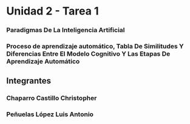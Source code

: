 # Unidad 2 - Tarea 1

### Paradigmas De La Inteligencia Artificial
### Proceso de aprendizaje automático, Tabla De Similitudes Y Diferencias Entre El Modelo Cognitivo Y Las Etapas De Aprendizaje Automático

## Integrantes

### Chaparro Castillo Christopher
### Peñuelas López Luis Antonio
